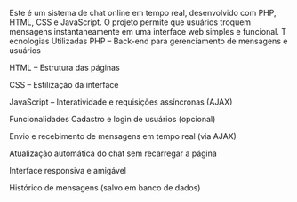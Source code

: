 Este é um sistema de chat online em tempo real, desenvolvido com PHP, HTML, CSS e JavaScript. O projeto permite que usuários troquem mensagens instantaneamente em uma interface web simples e funcional.
T
ecnologias Utilizadas
PHP – Back-end para gerenciamento de mensagens e usuários

HTML – Estrutura das páginas

CSS – Estilização da interface

JavaScript – Interatividade e requisições assíncronas (AJAX)

Funcionalidades
Cadastro e login de usuários (opcional)

Envio e recebimento de mensagens em tempo real (via AJAX)

Atualização automática do chat sem recarregar a página

Interface responsiva e amigável

Histórico de mensagens (salvo em banco de dados)
